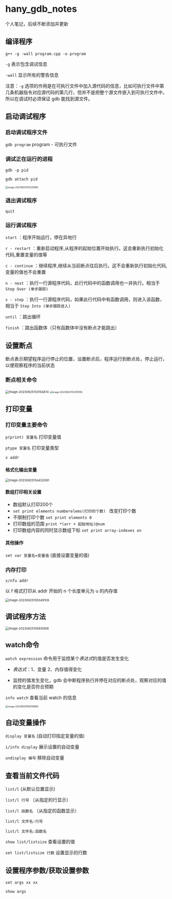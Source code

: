 # hany_gdb_notes

个人笔记，后续不断添加并更新

## 编译程序

`g++ -g -wall program.cpp -o program` 

`-g` 表示包含调试信息

`-wall`  显示所有的警告信息

注意：`-g` 选项的作用是在可执行文件中加入源代码的信息，比如可执行文件中第几条机器指令对应源代码的第几行，但并不是把整个源文件嵌入到可执行文件中，所以在调试时必须保证 gdb 能找到源文件。  

## 启动调试程序

### 启动调试程序文件

`gdb program`  program - 可执行文件

### 调试正在运行的进程

`gdb -p pid`

`gdb attach pid` 

<img src=".\README.assets\image-20230625152525892.png" alt="image-20230625152525892" style="zoom: 50%;" />

### 退出调试程序

`quit` 

### 运行调试程序

`start` ：程序开始运行，停在异地行

`r - restart`  ：重新启动程序,从程序的起始位置开始执行。这会重新执行初始化代码,重置变量的值等

`c - continue` ：继续程序,继续从当前断点往后执行。这不会重新执行初始化代码,变量的值也不会重置

`n - next` ：执行一行源程序代码，此行代码中的函数调用也一并执行。相当于 `Step Over (单步跟踪)` 

`s - step` ：执行一行源程序代码，如果此行代码中有函数调用，则进入该函数，相当于 `Step Into (单步跟踪进入)` 

`until` ：跳出循环

`finish` ：跳出函数体（只有函数体中没有断点才能跳出）

## 设置断点

断点表示期望程序运行停止的位置，设置断点后，程序运行到断点处，停止运行，以便观察程序的当前状态

### 断点相关命令

<img src=".\README.assets\image-20230625153154874.png" alt="image-20230625153154874" style="zoom:67%;" />

<img src=".\README.assets\image-20230625153351556.png" alt="image-20230625153351556" style="zoom: 50%;" />

## 打印变量

### 打印变量主要命令

`p(print) 变量名` 打印变量值

`ptype 变量名` 打印变量类型

`x addr` 

#### 格式化输出变量

<img src=".\README.assets\image-20230625154432081.png" alt="image-20230625154432081" style="zoom:67%;" />

#### 数组打印相关设置

- 数组默认打印200个
- `set print elements numberelems(打印的个数) ` 改变打印个数
- 不限制打印个数 `set print elements 0`
- 打印数组的范围 `print *(arr + 起始地址)@num` 
- 打印数组内容的同时显示数组下标 `set print array-indexes on` 

#### 其他操作

`set var 变量名=变量值` (直接设置变量的值)

### 内存打印

`x/nfu addr` 

以 f 格式打印从 addr 开始的 n 个长度单元为 u 的内存值

<img src=".\README.assets\image-20230625155349109.png" alt="image-20230625155349109" style="zoom:67%;" />

## 调试程序方法

<img src=".\README.assets\image-20230625155935816.png" alt="image-20230625155935816" style="zoom:67%;" />

## watch命令

`watch expression`  命令用于监控某个*表达式*的值是否发生变化

- *表达式*：1、变量  2、内存值得变化

- 监控的值发生变化，gdb 会中断程序执行并停在对应的断点处，观察对应的值的变化是否符合预期

`info watch` 查看当前 watch 的信息

<img src=".\README.assets\image-20230625164559883.png" alt="image-20230625164559883" style="zoom: 50%;" />

## 自动变量操作

`display 变量名` (自动打印指定变量的值)

`i/info display` 展示设置的自动变量

`undisplay 编号` 移除自动变量

## 查看当前文件代码

`list/l`  (从默认位置显示)

`list/l 行号`  （从指定的行显示）

`list/l 函数名` （从指定的函数显示）

`list/l 文件名:行号` 

`list/l 文件名:函数名` 

`show list/listsize`  查看设置的值

`set list/listsize 行数`  设置显示的行数

## 设置程序参数/获取设置参数

`set args xx xx` 

`show args` 
